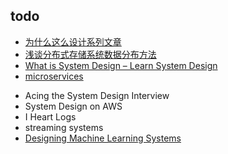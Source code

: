 ## todo
<!-- sys design -->
+ [为什么这么设计系列文章](https://draveness.me/whys-the-design/)
+ [浅谈分布式存储系统数据分布方法](http://catkang.github.io/2017/12/17/data-placement.html)
+ [What is System Design – Learn System Design](https://www.geeksforgeeks.org/what-is-system-design-learn-system-design/?ref=outind)
+ [microservices](https://microservices.io/articles/scalecube.html)

<!-- books -->
+ Acing the System Design Interview
+ System Design on AWS
+ I Heart Logs
+ streaming systems
+ [Designing Machine Learning Systems](https://learning.oreilly.com/library/view/designing-machine-learning/9781098107956/)